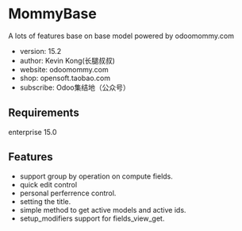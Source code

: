 # MommyBase

A lots of features base on base model powered by odoomommy.com

* version: 15.2
* author: Kevin Kong(长腿叔叔)
* website: odoomommy.com
* shop: opensoft.taobao.com
* subscribe: Odoo集结地（公众号）

## Requirements

enterprise 15.0

## Features

* support group by operation on compute fields.
* quick edit control
* personal perferrence control.
* setting the title.
* simple method to get active models and active ids.
* setup_modifiers support for fields_view_get.
